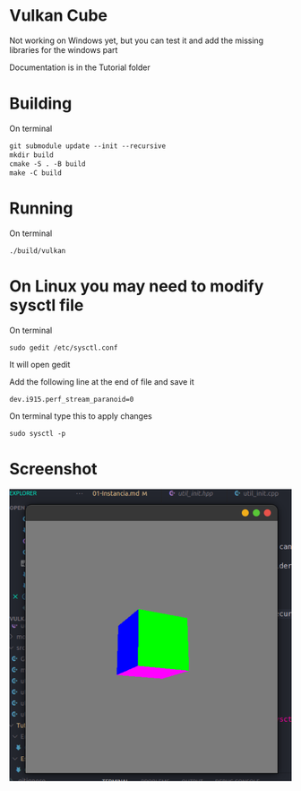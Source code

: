
# Vulkan Cube

Not working on Windows yet, but you can test it and add the missing libraries for the windows part

Documentation is in the Tutorial folder

# Building
On terminal

    git submodule update --init --recursive
    mkdir build
    cmake -S . -B build
    make -C build

# Running
On terminal

    ./build/vulkan


# On Linux you may need to modify sysctl file
    
On terminal
    
    sudo gedit /etc/sysctl.conf

It will open gedit

Add the following line at the end of file and save it
    
    dev.i915.perf_stream_paranoid=0


On terminal type this to apply changes

    sudo sysctl -p


# Screenshot

![Cube Screenshot](data/cube_ss.png "Cube Screenshot")

